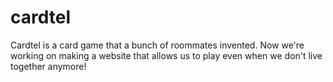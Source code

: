 # cardtel

Cardtel is a card game that a bunch of roommates invented. Now we're working on making a website that allows us to play even when we don't live together anymore!
